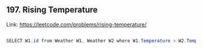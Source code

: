 ## 197. Rising Temperature
Link: https://leetcode.com/problems/rising-temperature/

```java

SELECT W1.id from Weather W1, Weather W2 where W1.Temperature > W2.Temperature AND DATEDIFF(W1.recordDate, W2.recordDate) = 1;

```